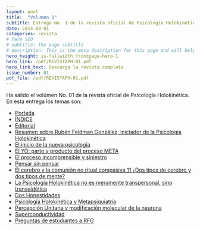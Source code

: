 ```yaml
---
layout: post
title:  "Volumen 1"
subtitle: Entrega No. 1 de la revista oficial de Psicología Holokinética
date: 2014-08-01
categories: revista
# Para SEO
# subtitle: The page subtitle
# description: This is the meta description for this page and will help it appear in search engines
hero_height: is-fullwidth frontpage-hero-1
hero_link: /pdf/REVISTAPH-01.pdf
hero_link_text: Descarga la revista completa
issue_number: 01
pdf_file: /pdf/REVISTAPH-01.pdf
---
```


Ha salido el volúmen No. 01 de la revista oficial de Psicología Holokinética. 
En esta entrega los temas son:


- [Portada](/pdf/REVISTAPH-01.pdf#page=1)
- [ÍNDICE](/pdf/REVISTAPH-01.pdf#page=3)
- [Editorial](/pdf/REVISTAPH-01.pdf#page=4)
- [Resumen sobre Rubén Feldman González, iniciador de la Psicología Holokinética](/pdf/REVISTAPH-01.pdf#page=5)
- [El inicio de la nueva psicología](/pdf/REVISTAPH-01.pdf#page=7)
- [El YO: parte y producto del proceso META](/pdf/REVISTAPH-01.pdf#page=9)
- [El proceso incomprensible y siniestro](/pdf/REVISTAPH-01.pdf#page=12)
- [Pensar sin pensar](/pdf/REVISTAPH-01.pdf#page=13)
- [El cerebro y la comunión no ritual compasiva 11 ¿Dos tipos de cerebro y dos tipos de mente?](/pdf/REVISTAPH-01.pdf#page=15)
- [La Psicología Holokinética no es meramente transpersonal, sino transeidética](/pdf/REVISTAPH-01.pdf#page=17)
- [Dos Honestidades](/pdf/REVISTAPH-01.pdf#page=17)
- [Psicología Holokinética y Metapsiquiatría](/pdf/REVISTAPH-01.pdf#page=18)
- [Percepción Unitaria y modificación molecular de la neurona](/pdf/REVISTAPH-01.pdf#page=19)
- [Superconductividad](/pdf/REVISTAPH-01.pdf#page=22)
- [Preguntas de estudiantes a RFG](/pdf/REVISTAPH-01.pdf#page=25)
